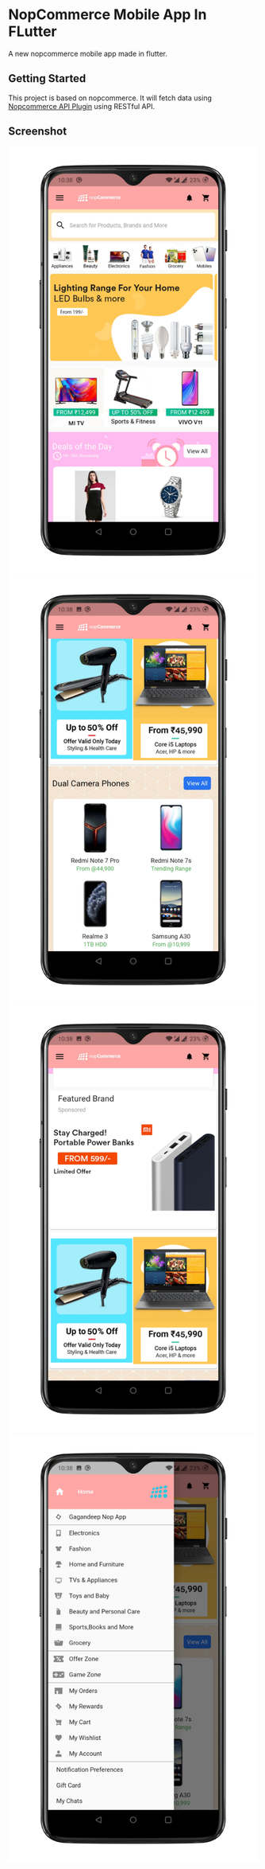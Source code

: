# NopCommerce Mobile App In FLutter

A new nopcommerce mobile app made in flutter.

## Getting Started

This project is based on nopcommerce. It will fetch data using [Nopcommerce API Plugin](https://github.com/gsingh-git/nop-commerce-api) using RESTful API.

## Screenshot

![](nopapp/screens/home-1.png)
![](nopapp/screens/home-2.png)
![](nopapp/screens/home-3.png)
![](nopapp/screens/drawer.png)